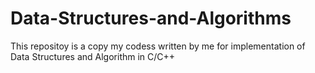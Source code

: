 # Data-Structures-and-Algorithms
This repositoy is a copy my codess written by me for implementation of Data Structures and Algorithm in C/C++
